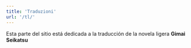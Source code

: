 ```yaml
---
title: 'Traduzioni'
url: '/tl/'
---
```


Esta parte del sitio está dedicada a la traducción de la novela ligera **Gimai Seikatsu**